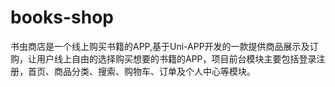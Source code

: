 # books-shop
书虫商店是一个线上购买书籍的APP,基于Uni-APP开发的一款提供商品展示及订购，让用户线上自由的选择购买想要的书籍的APP，项目前台模块主要包括登录注册，首页、商品分类、搜索、购物车、订单及个人中心等模块。
